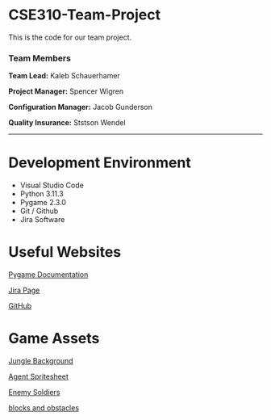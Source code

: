 # CSE310-Team-Project
This is the code for our team project.

### Team Members

**Team Lead:** Kaleb Schauerhamer 

**Project Manager:** Spencer Wigren

**Configuration Manager:** Jacob Gunderson 

**Quality Insurance:** Ststson Wendel

--- 

# Development Environment

* Visual Studio Code
* Python 3.11.3
* Pygame 2.3.0
* Git / Github
* Jira Software

# Useful Websites

[Pygame Documentation](https://www.pygame.org/docs/)

[Jira Page](https://applied-team07.atlassian.net/jira/software/projects/GAM/boards/1)

[GitHub](https://github.com/310-Team007/Game007)


# Game Assets

[Jungle Background](https://blank-canvas.itch.io/free-pixel-art-looping-background-jungle)

[Agent Spritesheet](https://opengameart.org/content/agent-character)

[Enemy Soldiers](https://craftpix.net/freebies/free-soldier-sprite-sheets-pixel-art/)

[blocks and obstacles](https://opengameart.org/content/metal-blocks-and-misc-elements)
